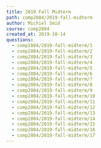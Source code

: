 ```yaml
---
title: 2019 Fall Midterm
path: comp2804/2019-fall-midterm
author: Michiel Smid
course: comp2804
created_at: 2019-10-14
questions:
  - comp2804/2019-fall-midterm/1
  - comp2804/2019-fall-midterm/2
  - comp2804/2019-fall-midterm/3
  - comp2804/2019-fall-midterm/4
  - comp2804/2019-fall-midterm/5
  - comp2804/2019-fall-midterm/6
  - comp2804/2019-fall-midterm/7
  - comp2804/2019-fall-midterm/8
  - comp2804/2019-fall-midterm/9
  - comp2804/2019-fall-midterm/10
  - comp2804/2019-fall-midterm/11
  - comp2804/2019-fall-midterm/12
  - comp2804/2019-fall-midterm/13
  - comp2804/2019-fall-midterm/14
  - comp2804/2019-fall-midterm/15
  - comp2804/2019-fall-midterm/16
  - comp2804/2019-fall-midterm/17
---
```

